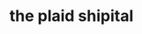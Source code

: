 ---
title: "the plaid shipital"
product_type: "plaid shirt"
is_women: 
is_men: true
is_unisex:
is_variant: 
original_price: 40
sale_price: 25
color: "black"
sizes:
- size: "xxxs"
  stock: 0
- size: "xxs"
  stock: 0
- size: "xs"
  stock: 5
- size: "s"
  stock: 10
- size: "m"
  stock: 2
- size: "l"
  stock: 30
- size: "xl"
  stock: 1
- size: "xxl"
  stock: 4
- size: "xxxl"
  stock: 0

main_alt: "Our plaid is a modern take on the classic style."
description: "Our plaid is a modern take on the classic."
material: "100% hemp"
---